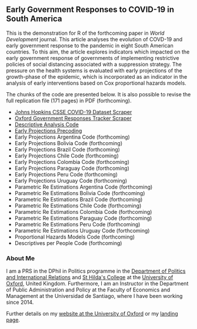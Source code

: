 ## Early Government Responses to COVID-19 in South America

This is the demonstration for R of the forthcoming paper in *World Development* journal. This article analyses the evolution of COVD-19 and early government response to the pandemic in eight South American countries. To this aim, the article explores indicators which impacted on the early government response of governments of implementing restrictive policies of social distancing associated with a suppression strategy. The pressure on the health systems is evaluated with early projections of the growth-phase of the epidemic, which is incorporated as an indicator in the analysis of early interventions based on Cox proportional hazards models.

The chunks of the code are presented below. It is also possible to revise the full replication file (171 pages) in PDF (forthcoming).

- [Johns Hopkins CSSE COVID-19 Dataset Scraper](demonstration-R/CSSE-Scraper.md)
- [Oxford Government Responses Tracker Scraper](demonstration-R/OxCGRT.md)
- [Descriptive Analysis Code](demonstration-R/Descriptive-Analysis.md)
- [Early Projections Precoding](demonstration-R/Projections-Precoding.md)
- Early Projections Argentina Code (forthcoming)
- Early Projections Bolivia Code (forthcoming)
- Early Projections Brazil Code (forthcoming)
- Early Projections Chile Code (forthcoming)
- Early Projections Colombia Code (forthcoming)
- Early Projections Paraguay Code (forthcoming)
- Early Projections Peru Code (forthcoming)
- Early Projections Uruguay Code (forthcoming)
- Parametric Re Estimations Argentina Code (forthcoming)
- Parametric Re Estimations Bolivia Code (forthcoming)
- Parametric Re Estimations Brazil Code (forthcoming)
- Parametric Re Estimations Chile Code (forthcoming)
- Parametric Re Estimations Colombia Code (forthcoming)
- Parametric Re Estimations Paraguay Code (forthcoming)
- Parametric Re Estimations Peru Code (forthcoming)
- Parametric Re Estimations Uruguay Code (forthcoming)
- Proportional Hazards Models Code (forthcoming)
- Descriptives per People Code (forthcoming)

### About Me

I am a PRS in the DPhil in Politics programme in the [Department of Politics and International Relations](https://www.politics.ox.ac.uk/) and [St Hilda's College](https://www.sthildas.ox.ac.uk/) at the [University of Oxford](http://www.ox.ac.uk/), United Kingdom. Furthermore, I am an Instructor in the Department of Public Administration and Policy at the Faculty of Economics and Management at the Universidad de Santiago, where I have been working since 2014. 

Further details on my [website at the University of Oxford](http://users.ox.ac.uk/~shil5311/) or my [landing page](https://bgonzalezbustamante.com/).
